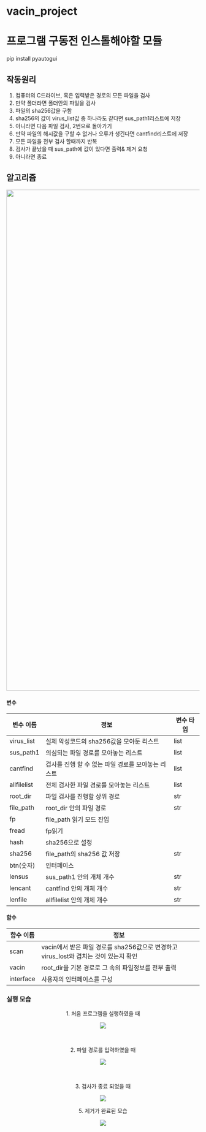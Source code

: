 # vacin_project

# 프로그램 구동전 인스톨해야할 모듈
<p>pip install pyautogui</p>


## 작동원리

1. 컴퓨터의 C드라이브, 혹은 입력받은 경로의 모든 파일을 검사
2. 만약 폴더라면 폴더안의 파일을 검사
3. 파일의 sha256값을 구함
4. sha256의 값이 virus_list값 중 하나라도 같다면 sus_path1리스트에 저장
5. 아니라면 다음 파일 검사, 2번으로 돌아가기
6. 만약 파일의 해시값을 구할 수 없거나 오류가 생긴다면 cantfind리스트에 저장
7. 모든 파일을 전부 검사 할때까지 반복
8. 검사가 끝났을 때 sus_path에 값이 있다면 출력& 제거 요청
9. 아니라면 종료

## 알고리즘
<p align="center"><img src = "https://user-images.githubusercontent.com/73373959/201302202-25555509-0bca-4c17-a211-349b15673b1d.svg" width ="800" height="1308.6"/></p>

#### 변수

변수 이름| 정보|변수 타입
---| ---| ---|
virus_list | 실제 악성코드의 sha256값을 모아둔 리스트|list
sus_path1 | 의심되는 파일 경로를 모아놓는 리스트|list
cantfind | 검사를 진행 할 수 없는 파일 경로를 모아놓는 리스트|list
allfilelist | 전체 검사한 파일 경로를 모아놓는 리스트|list
root_dir | 파일 검사를 진행할 상위 경로|str
file_path | root_dir 안의 파일 경로|str
fp | file_path 읽기 모드 진입|
fread | fp읽기|
hash | sha256으로 설정|
sha256 | file_path의 sha256 값 저장|str
btn(숫자)| 인터페이스|
lensus | sus_path1 안의 개체 개수|str
lencant | cantfind 안의 개체 개수|str
lenfile | allfilelist 안의 개체 개수|str

#### 함수
함수 이름 | 정보
---|---|
scan| vacin에서 받은 파일 경로를 sha256값으로 변경하고 virus_lost와 겹치는 것이 있는지 확인
vacin|root_dir을 기본 경로로 그 속의 파일정보를 전부 출력
interface| 사용자의 인터페이스를 구성



### 실행 모습
<p align="center">1. 처음 프로그램을 실행하였을 때</p>
<p align="center"><img src = "https://user-images.githubusercontent.com/73373959/200122738-a1c7bdcb-d05c-4eef-b86c-a488f60269bc.png"/></p>
<br>
<p align="center">2. 파일 경로를 입력하였을 때</p>
<p align="center"><img src = "https://user-images.githubusercontent.com/73373959/200122735-847ea9a2-1691-4a36-b301-044c38ac8e04.png"/></p>
<br>
<p align="center">3. 검사가 종료 되었을 때</p>
<p align="center"><img src = "https://user-images.githubusercontent.com/73373959/200122737-f2486fb9-1494-4d30-beb6-d67559a1742b.png"/></p>
<p align="center">5. 제거가 완료된 모습
<p align="center"><img src = "https://user-images.githubusercontent.com/73373959/201461735-80bd73db-797b-4a19-bbf1-e8f6c2adfda1.png"/></p>
